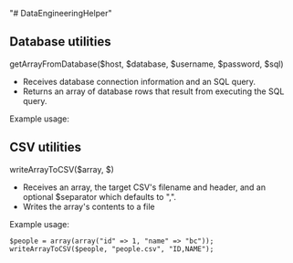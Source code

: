 "# DataEngineeringHelper" 

## Database utilities

getArrayFromDatabase($host, $database, $username, $password, $sql)
- Receives database connection information and an SQL query.
- Returns an array of database rows that result from executing the SQL query.

Example usage:

## CSV utilities

writeArrayToCSV($array, $)
- Receives an array, the target CSV's filename and header, and an optional $separator which defaults to ",".
- Writes the array's contents to a file

Example usage:
```
$people = array(array("id" => 1, "name" => "bc"));
writeArrayToCSV($people, "people.csv", "ID,NAME");
```